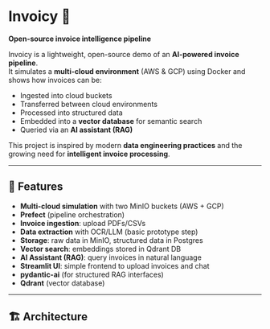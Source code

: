 # Invoicy 🧾  
**Open-source invoice intelligence pipeline**  

Invoicy is a lightweight, open-source demo of an **AI-powered invoice pipeline**.  
It simulates a **multi-cloud environment** (AWS & GCP) using Docker and shows how invoices can be:  

- Ingested into cloud buckets  
- Transferred between cloud environments  
- Processed into structured data  
- Embedded into a **vector database** for semantic search  
- Queried via an **AI assistant (RAG)**  

This project is inspired by modern **data engineering practices** and the growing need for **intelligent invoice processing**.  

---

## 🚀 Features
- **Multi-cloud simulation** with two MinIO buckets (AWS + GCP)  
- **Prefect** (pipeline orchestration)
- **Invoice ingestion**: upload PDFs/CSVs  
- **Data extraction** with OCR/LLM (basic prototype step)  
- **Storage**: raw data in MinIO, structured data in Postgres  
- **Vector search**: embeddings stored in Qdrant DB  
- **AI Assistant (RAG)**: query invoices in natural language  
- **Streamlit UI**: simple frontend to upload invoices and chat  
- **pydantic-ai** (for structured RAG interfaces)
- **Qdrant** (vector database)

---

## 🏗️ Architecture
